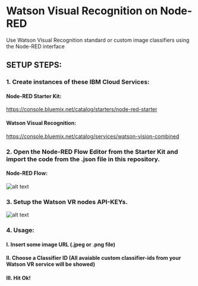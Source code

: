 # Watson Visual Recognition on Node-RED

Use Watson Visual Recognition standard or custom image classifiers using the Node-RED interface 

## SETUP STEPS:

### 1. Create instances of these IBM Cloud Services:

#### Node-RED Starter Kit: 

https://console.bluemix.net/catalog/starters/node-red-starter

#### Watson Visual Recognition:

https://console.bluemix.net/catalog/services/watson-vision-combined

### 2. Open the Node-RED Flow Editor from the Starter Kit and import the code from the .json file in this repository.

#### Node-RED Flow:

![alt text](https://i.imgur.com/oG8FYYF.png)

### 3. Setup the Watson VR nodes API-KEYs.

![alt text](https://i.imgur.com/DoyHIjv.png)


### 4. Usage:

#### I. Insert some image URL (.jpeg or .png file)
#### II. Choose a Classifier ID (All avaiable custom classifier-ids from your Watson VR service will be showed)
#### III. Hit Ok!
